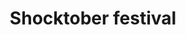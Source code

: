---
title: "Shocktober festival"
showdate: 2019-10-31
displaydate: "20<sup>th</sup> - 28<sup>th</sup> October 2019"
poster_thumb: /assets/posters/hitcher.jpg
layout: shocktober
---